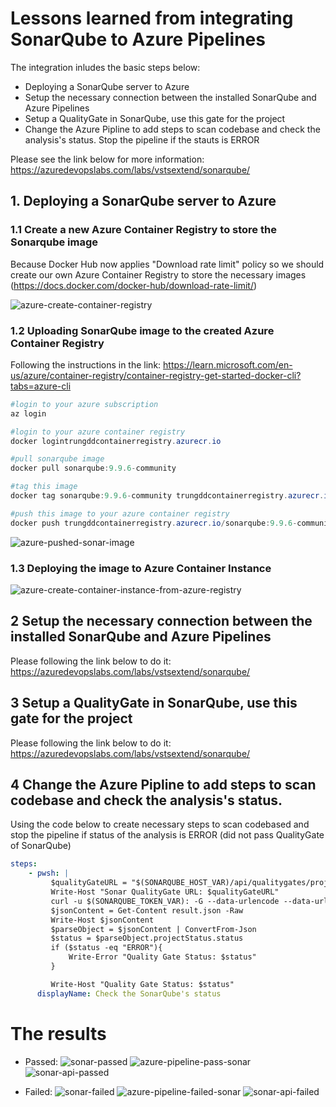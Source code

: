 # Lessons learned from integrating SonarQube to Azure Pipelines

The integration inludes the basic steps below:
* Deploying a SonarQube server to Azure
* Setup the necessary connection between the installed SonarQube and Azure Pipelines
* Setup a QualityGate in SonarQube, use this gate for the project
* Change the Azure Pipline to add steps to scan codebase and check the analysis's status. Stop the pipeline if
  the stauts is ERROR

Please see the link below for more information: https://azuredevopslabs.com/labs/vstsextend/sonarqube/

## 1. Deploying a SonarQube server to Azure
### 1.1  Create a new Azure Container Registry to store the Sonarqube image
Because Docker Hub now applies "Download rate limit" policy so we should create our own Azure Container Registry
to store the necessary images (https://docs.docker.com/docker-hub/download-rate-limit/)

![azure-create-container-registry](./Images/azure-create-container-registry.PNG)

### 1.2  Uploading SonarQube image to the created Azure Container Registry

Following the instructions in the link:  https://learn.microsoft.com/en-us/azure/container-registry/container-registry-get-started-docker-cli?tabs=azure-cli

```powershell
#login to your azure subscription
az login

#login to your azure container registry
docker logintrungddcontainerregistry.azurecr.io

#pull sonarqube image
docker pull sonarqube:9.9.6-community

#tag this image
docker tag sonarqube:9.9.6-community trungddcontainerregistry.azurecr.io/sonarqube:9.9.6-community

#push this image to your azure container registry
docker push trungddcontainerregistry.azurecr.io/sonarqube:9.9.6-community
```

![azure-pushed-sonar-image](./Images/azure-pushed-sonar-image.PNG)

### 1.3 Deploying the image to Azure Container Instance

![azure-create-container-instance-from-azure-registry](./Images/azure-create-container-instance-from-azure-registry.PNG)

## 2 Setup the necessary connection between the installed SonarQube and Azure Pipelines
Please following the link below to do it: https://azuredevopslabs.com/labs/vstsextend/sonarqube/

## 3 Setup a QualityGate in SonarQube, use this gate for the project
Please following the link below to do it: https://azuredevopslabs.com/labs/vstsextend/sonarqube/

## 4 Change the Azure Pipline to add steps to scan codebase and check the analysis's status. 

Using the code below to create necessary steps to scan codebased and stop the pipeline if status of the analysis is ERROR (did not pass QualityGate of SonarQube)

```yaml
steps:
    - pwsh: |
         $qualityGateURL = "$(SONARQUBE_HOST_VAR)/api/qualitygates/project_status?projectKey=$(SONARQUBE_PROJECT_KEY)"
         Write-Host "Sonar QualityGate URL: $qualityGateURL"
         curl -u $(SONARQUBE_TOKEN_VAR): -G --data-urlencode --data-urlencode $qualityGateURL > result.json
         $jsonContent = Get-Content result.json -Raw
         Write-Host $jsonContent
         $parseObject = $jsonContent | ConvertFrom-Json
         $status = $parseObject.projectStatus.status
         if ($status -eq "ERROR"){
             Write-Error "Quality Gate Status: $status"
         }

         Write-Host "Quality Gate Status: $status"
      displayName: Check the SonarQube's status
```


# The results

* Passed:
![sonar-passed](./Images/sonar-passed.PNG)
![azure-pipeline-pass-sonar](./Images/azure-pipeline-pass-sonar.PNG)
![sonar-api-passed](./Images/sonar-api-passed.PNG)

* Failed:
![sonar-failed](./Images/sonar-failed.PNG)
![azure-pipeline-failed-sonar](./Images/azure-pipeline-failed-sonar.PNG)
![sonar-api-failed](./Images/sonar-api-failed.PNG)

